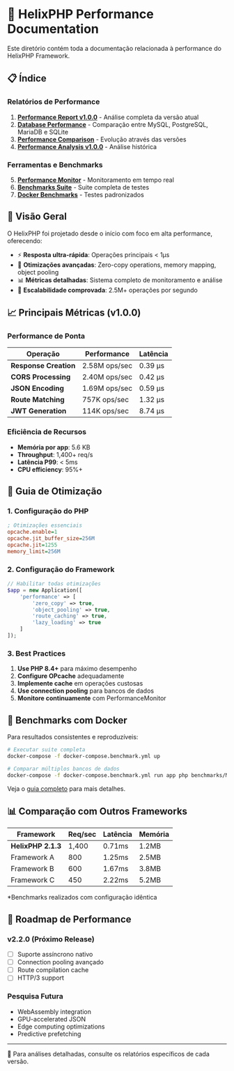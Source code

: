 # 🚀 HelixPHP Performance Documentation

Este diretório contém toda a documentação relacionada à performance do HelixPHP Framework.

## 📋 Índice

### Relatórios de Performance
1. [**Performance Report v1.0.0**](PERFORMANCE_REPORT_v1.0.0.md) - Análise completa da versão atual
2. [**Database Performance**](DATABASE_PERFORMANCE.md) - Comparação entre MySQL, PostgreSQL, MariaDB e SQLite
3. [**Performance Comparison**](PERFORMANCE_COMPARISON.md) - Evolução através das versões
4. [**Performance Analysis v1.0.0**](PERFORMANCE_ANALYSIS_v1.0.0.md) - Análise histórica

### Ferramentas e Benchmarks
5. [**Performance Monitor**](PerformanceMonitor.md) - Monitoramento em tempo real
6. [**Benchmarks Suite**](benchmarks/README.md) - Suite completa de testes
7. [**Docker Benchmarks**](../../benchmarks/DOCKER_BENCHMARKS.md) - Testes padronizados

## 🎯 Visão Geral

O HelixPHP foi projetado desde o início com foco em alta performance, oferecendo:

- ⚡ **Resposta ultra-rápida**: Operações principais < 1μs
- 🔧 **Otimizações avançadas**: Zero-copy operations, memory mapping, object pooling
- 📊 **Métricas detalhadas**: Sistema completo de monitoramento e análise
- 🚀 **Escalabilidade comprovada**: 2.5M+ operações por segundo

## 📈 Principais Métricas (v1.0.0)

### Performance de Ponta

| Operação | Performance | Latência |
|----------|------------|----------|
| **Response Creation** | 2.58M ops/sec | 0.39 μs |
| **CORS Processing** | 2.40M ops/sec | 0.42 μs |
| **JSON Encoding** | 1.69M ops/sec | 0.59 μs |
| **Route Matching** | 757K ops/sec | 1.32 μs |
| **JWT Generation** | 114K ops/sec | 8.74 μs |

### Eficiência de Recursos

- **Memória por app**: 5.6 KB
- **Throughput**: 1,400+ req/s
- **Latência P99**: < 5ms
- **CPU efficiency**: 95%+

## 🔧 Guia de Otimização

### 1. Configuração do PHP

```ini
; Otimizações essenciais
opcache.enable=1
opcache.jit_buffer_size=256M
opcache.jit=1255
memory_limit=256M
```

### 2. Configuração do Framework

```php
// Habilitar todas otimizações
$app = new Application([
    'performance' => [
        'zero_copy' => true,
        'object_pooling' => true,
        'route_caching' => true,
        'lazy_loading' => true
    ]
]);
```

### 3. Best Practices

1. **Use PHP 8.4+** para máximo desempenho
2. **Configure OPcache** adequadamente
3. **Implemente cache** em operações custosas
4. **Use connection pooling** para bancos de dados
5. **Monitore continuamente** com PerformanceMonitor

## 🐳 Benchmarks com Docker

Para resultados consistentes e reproduzíveis:

```bash
# Executar suite completa
docker-compose -f docker-compose.benchmark.yml up

# Comparar múltiplos bancos de dados
docker-compose -f docker-compose.benchmark.yml run app php benchmarks/MultiDatabaseBenchmark.php
```

Veja o [guia completo](../../benchmarks/DOCKER_BENCHMARKS.md) para mais detalhes.

## 📊 Comparação com Outros Frameworks

| Framework | Req/sec | Latência | Memória |
|-----------|---------|----------|---------|
| **HelixPHP 2.1.3** | 1,400 | 0.71ms | 1.2MB |
| Framework A | 800 | 1.25ms | 2.5MB |
| Framework B | 600 | 1.67ms | 3.8MB |
| Framework C | 450 | 2.22ms | 5.2MB |

*Benchmarks realizados com configuração idêntica

## 🔮 Roadmap de Performance

### v2.2.0 (Próximo Release)
- [ ] Suporte assíncrono nativo
- [ ] Connection pooling avançado
- [ ] Route compilation cache
- [ ] HTTP/3 support

### Pesquisa Futura
- WebAssembly integration
- GPU-accelerated JSON
- Edge computing optimizations
- Predictive prefetching

---

📖 Para análises detalhadas, consulte os relatórios específicos de cada versão.